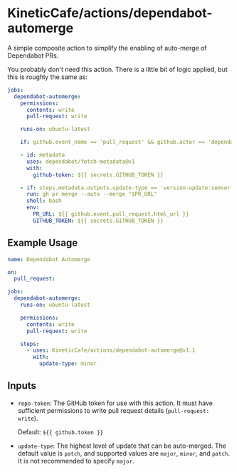# KineticCafe/actions/dependabot-automerge

A simple composite action to simplify the enabling of auto-merge of Dependabot
PRs.

You probably don't need this action. There is a little bit of logic applied, but
this is roughly the same as:

```yaml
jobs:
  dependabot-automerge:
    permissions:
      contents: write
      pull-request: write

    runs-on: ubuntu-latest

    if: github.event_name == 'pull_request' && github.actor == 'dependabot[bot]'

    - id: metadata
      uses: dependabot/fetch-metadata@v1
      with:
        github-token: ${{ secrets.GITHUB_TOKEN }}

    - if: steps.metadata.outputs.update-type == 'version-update:semver-patch'
      run: gh pr merge --auto --merge "$PR_URL"
      shell: bash
      env:
        PR_URL: ${{ github.event.pull_request.html_url }}
        GITHUB_TOKEN: ${{ secrets.GITHUB_TOKEN }}
```

## Example Usage

```yaml
name: Dependabot Automerge

on:
  pull_request:

jobs:
  dependabot-automerge:
    runs-on: ubuntu-latest

    permissions:
      contents: write
      pull-request: write

    steps:
      - uses: KineticCafe/actions/dependabot-automerge@v1.1
        with:
          update-type: minor
```

## Inputs

- `repo-token`: The GitHub token for use with this action. It must have
  sufficient permissions to write pull request details (`pull-request: write`).

  Default: `${{ github.token }}`

- `update-type`: The highest level of update that can be auto-merged. The
  default value is `patch`, and supported values are `major`, `minor`, and
  `patch`. It is not recommended to specify `major`.
